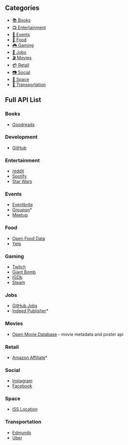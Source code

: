 ## Categories

- [:books: Books](#books)
- [:tv: Entertainment](#entertainment)
- [:calendar: Events](#events)
- [:hamburger: Food](#food)
- [:video_game: Gaming](#gaming)
- [:briefcase: Jobs](#jobs)
- [:clapper: Movies](#movies)
- [:credit_card: Retail](#retail)
- [:camera: Social](#social)
- [:stars: Space](#space)
- [:truck: Transportation](#transportation)

## Full API List

### Books

- [Goodreads](https://www.goodreads.com/api) 

### Development

- [GitHub](https://developer.github.com/v3/) 

### Entertainment

- [reddit](https://www.reddit.com/dev/api/) 
- [Spotify](https://developer.spotify.com/web-api/)
- [Star Wars](https://swapi.co/) 

### Events

- [Eventbrite](https://www.eventbrite.com/developer/v3/) 
- [Groupon](http://partner-api.groupon.com/help)*
- [Meetup](https://www.meetup.com/meetup_api/) 

### Food

- [Open Food Data](https://www.eventbrite.com/developer/v3/) 
- [Yelp](https://www.yelp.com/developers)

### Gaming

- [Twitch](https://dev.twitch.tv/) 
- [Giant Bomb](https://www.giantbomb.com/api/)
- [IGDb](https://www.igdb.com/api) 
- [Steam](https://developer.valvesoftware.com/wiki/Steam_Web_API)

### Jobs

- [GitHub Jobs](https://jobs.github.com/api) 
- [Indeed Publisher](https://www.indeed.com/publisher)*

### Movies

- [Open Movie Database](http://www.omdbapi.com/) - movie metadata and poster api

### Retail

- [Amazon Affiliate](https://affiliate-program.amazon.com/)*

### Social

- [Instagram](https://www.instagram.com/developer/)
- [Facebook](https://developers.facebook.com/docs/graph-api/)

### Space

- [ISS Location](http://open-notify.org/Open-Notify-API/ISS-Location-Now/)

### Transportation

- [Edmunds](http://developer.edmunds.com/)
- [Uber](https://developer.uber.com/)

